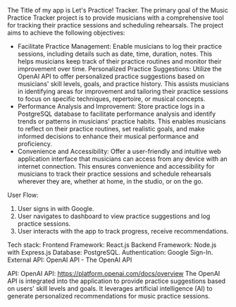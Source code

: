 The Title of my app is Let's Practice! Tracker.
The primary goal of the Music Practice Tracker project is to provide musicians with a comprehensive tool for tracking their practice sessions and scheduling rehearsals. The project aims to achieve the following objectives:
- Facilitate Practice Management: Enable musicians to log their practice sessions, including details such as date, time, duration, notes. This helps musicians keep track of their practice routines and monitor their improvement over time.
Personalized Practice Suggestions: Utilize the OpenAI API to offer personalized practice suggestions based on musicians' skill levels, goals, and practice history. This assists musicians in identifying areas for improvement and tailoring their practice sessions to focus on specific techniques, repertoire, or musical concepts.
- Performance Analysis and Improvement: Store practice logs in a PostgreSQL database to facilitate performance analysis and identify trends or patterns in musicians' practice habits. This enables musicians to reflect on their practice routines, set realistic goals, and make informed decisions to enhance their musical performance and proficiency.
- Convenience and Accessibility: Offer a user-friendly and intuitive web application interface that musicians can access from any device with an internet connection. This ensures convenience and accessibility for musicians to track their practice sessions and schedule rehearsals wherever they are, whether at home, in the studio, or on the go.

 User Flow:
1. User signs in with Google.
2. User navigates to dashboard to view practice suggestions and log practice sessions.
3. User interacts with the app to track progress, receive recommendations.

Tech stack: 
Frontend Framework: React.js
Backend Framework: Node.js with Express.js 
Database: PostgreSQL.
Authentication: Google Sign-In.
External API: OpenAI API - The OpenAI API

API: OpenAI API: https://platform.openai.com/docs/overview
The OpenAI API is integrated into the application to provide practice suggestions based on users' skill levels and goals. It leverages artificial intelligence (AI) to generate personalized recommendations for music practice sessions.
